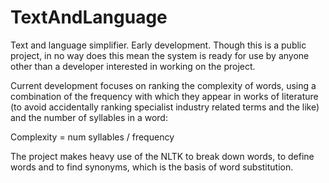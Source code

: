# TextAndLanguage
Text and language simplifier. Early development. Though this is a public project, in no way does this mean the system is ready for use by anyone other than a developer interested in working on the project.


Current development focuses on ranking the complexity of words, using a combination of the frequency with which they appear in works of literature (to avoid accidentally ranking specialist industry related terms and the like) and the number of syllables in a word:

Complexity = num syllables / frequency

The project makes heavy use of the NLTK to break down words, to define words and to find synonyms, which is the basis of word substitution.
